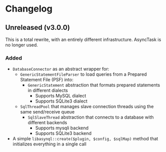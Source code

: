 # Changelog

## Unreleased (v3.0.0)
This is a total rewrite, with an entirely different infrastructure. AsyncTask is no longer used.

### Added
- `DatabaseConnector` as an abstract wrapper for:
    - `GenericStatementFileParser` to load queries from a Prepared Statement File (PSF) into:
        - `GenericStatement` abstraction that formats prepared statements in different dialects
            - Supports MySQL dialect
            - Supports SQLite3 dialect
    - `SqlThreadPool` that manages slave connection threads using the same send/receive queue
        - `SqlSlaveThread` abstraction that connects to a database with different backends
            - Supports mysqli backend
            - Supports SQLite3 backend
- A simple `libasynql::create($plugin, $config, $sqlMap)` method that initializes everything in a single call
